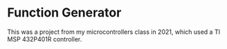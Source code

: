 # Function Generator

This was a project from my microcontrollers class in 2021, which used a TI MSP 432P401R controller.
